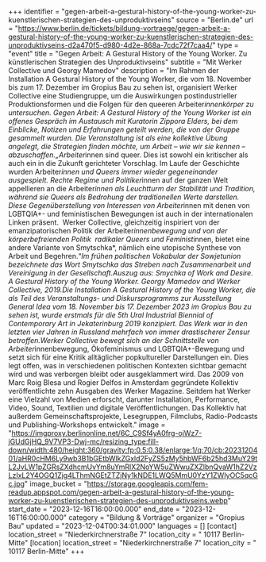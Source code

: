 +++
identifier = "gegen-arbeit-a-gestural-history-of-the-young-worker-zu-kuenstlerischen-strategien-des-unproduktivseins"
source = "Berlin.de"
url = "https://www.berlin.de/tickets/bildung-vortraege/gegen-arbeit-a-gestural-history-of-the-young-worker-zu-kuenstlerischen-strategien-des-unproduktivseins-d2a470f5-d980-4d2e-868a-7cdc72f7caa4/"
type = "event"
title = "Gegen Arbeit: A Gestural History of the Young Worker. Zu künstlerischen Strategien des Unproduktivseins"
subtitle = "Mit Werker Collective und Georgy Mamedov"
description = "Im Rahmen der Installation A Gestural History of the Young Worker, die vom 18. November bis zum 17. Dezember im Gropius Bau zu sehen ist, organisiert Werker Collective eine Studiengruppe, um die Auswirkungen postindustrieller Produktionsformen und die Folgen für den queeren Arbeiter*innenkörper zu untersuchen. Gegen Arbeit: A Gestural History of the Young Worker ist ein offenes Gespräch im Austausch mit Kuratorin Zippora Elders, bei dem Einblicke, Notizen und Erfahrungen geteilt werden, die von der Gruppe gesammelt wurden. Die Veranstaltung ist als eine kollektive Übung angelegt, die Strategien finden möchte, um Arbeit – wie wir sie kennen – abzuschaffen.„Arbeiter*innen sind queer. Dies ist sowohl ein kritischer als auch ein in die Zukunft gerichteter Vorschlag. Im Laufe der Geschichte wurden Arbeiter*innen und Queers immer wieder gegeneinander ausgespielt. Rechte Regime und Politiker*innen auf der ganzen Welt appellieren an die Arbeiter*innen als Leuchtturm der Stabilität und Tradition, während sie Queers als Bedrohung der traditionellen Werte darstellen. Diese Gegenüberstellung von Interessen von Arbeiter*innen mit denen von LGBTQIA+- und feministischen Bewegungen ist auch in der internationalen Linken präsent.  Werker Collective, gleichzeitig inspiriert von der emanzipatorischen Politik der Arbeiter*innenbewegung und von der körperbefreienden Politik  radikaler Queers und Feminist*innen, bietet eine andere Variante von Smytschka*, nämlich eine utopische Synthese von Arbeit und Begehren.“*Im frühen politischen Vokabular der Sowjetunion bezeichnete das Wort Smytschka das Streben nach Zusammenarbeit und Vereinigung in der Gesellschaft.Auszug aus: Smychka of Work and Desire. A Gestural History of the Young Worker. Georgy Mamedov and Werker Collective, 2019.Die Installation A Gestural History of the Young Worker, die als Teil des Veranstaltungs- und Diskursprogramms zur Ausstellung General Idea vom 18. November bis 17. Dezember 2023 im Gropius Bau zu sehen ist, wurde erstmals für die 5th Ural Industrial Biennial of Contemporary Art in Jekaterinburg 2019 konzipiert. Das Werk war in den letzten vier Jahren in Russland mehrfach von immer drastischerer Zensur betroffen.Werker Collective bewegt sich an der Schnittstelle von Arbeiter*innenbewegung, Ökofeminismus und LGBTQIA+-Bewegung und setzt sich für eine Kritik alltäglicher popkultureller Darstellungen ein. Dies legt offen, was in verschiedenen politischen Kontexten sichtbar gemacht wird und was verborgen bleibt oder ausgeklammert wird. Das 2009 von Marc Roig Blesa und Rogier Delfos in Amsterdam gegründete Kollektiv veröffentlichte zehn Ausgaben des Werker Magazine. Seitdem hat Werker eine Vielzahl von Medien erforscht, darunter Installation, Performance, Video, Sound, Textilien und digitale Veröffentlichungen. Das Kollektiv hat außerdem Gemeinschaftsprojekte, Lesegruppen, Filmclubs, Radio-Podcasts und Publishing-Workshops entwickelt."
image = "https://imgproxy.berlinonline.net/6C_C9Sf4yA0frg-ojWz7-jGUdGjHQ_9V7VP3-Dwj-mc/resizing_type:fill-down/width:480/height:360/gravity:fp:0.5:0.38/enlarge:1/q:70/cb:2023120401/aHR0cHM6Ly9wb3B1bGEtbWlkZGxld2FyZS5zMy5hbWF6b25hd3MuY29tL2JvLW1pZGRsZXdhcmUvYm8uYmRlX2NoYW5uZWwuZXZlbnQvaW1hZ2VzLzIxL2Y4OGQ1Zjg4LThmNGEtZTZjNy1kNDE1LWQ5MmU0YzY1ZWIyOC5qcGc.jpg"
image_bucket = "https://storage.googleapis.com/fem-readup.appspot.com/gegen-arbeit-a-gestural-history-of-the-young-worker-zu-kuenstlerischen-strategien-des-unproduktivseins.webp"
start_date = "2023-12-16T16:00:00.000"
end_date = "2023-12-16T16:00:00.000"
category = "Bildung & Vorträge"
organizer = "Gropius Bau"
updated = "2023-12-04T00:34:01.000"
languages = []
[contact]
location_street = "Niederkirchnerstraße 7"
location_city = " 10117 Berlin-Mitte"
[location]
location_street = "Niederkirchnerstraße 7"
location_city = " 10117 Berlin-Mitte"
+++